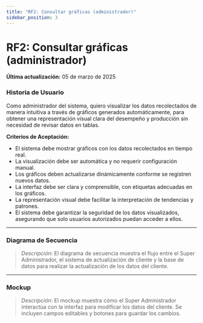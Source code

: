 ```yaml
---
title: "RF2: Consultar gráficas (administrador)"  
sidebar_position: 3
---
```


# RF2: Consultar gráficas (administrador)

**Última actualización:** 05 de marzo de 2025

### Historia de Usuario
Como administrador del sistema, quiero visualizar los datos recolectados de manera intuitiva a través de gráficos generados automáticamente, para obtener una representación visual clara del desempeño y producción sin necesidad de revisar datos en tablas.

  **Criterios de Aceptación:**
  - El sistema debe mostrar gráficos con los datos recolectados en tiempo real.
  - La visualización debe ser automática y no requerir configuración manual.
  - Los gráficos deben actualizarse dinámicamente conforme se registren nuevos datos.
  - La interfaz debe ser clara y comprensible, con etiquetas adecuadas en los gráficos.
  - La representación visual debe facilitar la interpretación de tendencias y patrones.
  - El sistema debe garantizar la seguridad de los datos visualizados, asegurando que solo usuarios autorizados puedan acceder a ellos.

---

### Diagrama de Secuencia

> *Descripción*: El diagrama de secuencia muestra el flujo entre el Super Administrador, el sistema de actualización de cliente y la base de datos para realizar la actualización de los datos del cliente.

---

### Mockup

> *Descripción*: El mockup muestra cómo el Super Administrador interactúa con la interfaz para modificar los datos del cliente. Se incluyen campos editables y botones para guardar los cambios.
